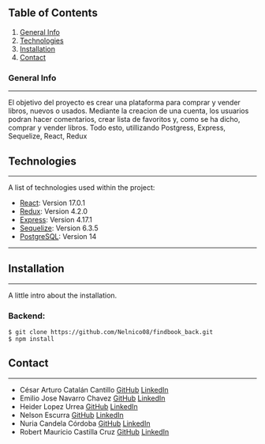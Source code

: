 ## Table of Contents

1. [General Info](#general-info)
2. [Technologies](#technologies)
3. [Installation](#installation)
4. [Contact](#contact)

### General Info

---

<!-- 🚀 Deploy: [VideoGame Library](https://videogames-nelnico08.vercel.app/) -->

El objetivo del proyecto es crear una plataforma para comprar y vender libros, nuevos o usados. Mediante la creacion de una cuenta, los usuarios podran hacer comentarios, crear lista de favoritos y, como se ha dicho, comprar y vender libros. Todo esto, utillizando Postgress, Express, Sequelize, React, Redux

<!-- * Search video game by name
* Enter and get details of a video game.
* Create a video game (if the minimum fields are completed and with a fully controlled form).
* Delete a created video game
* Sort alphabetically
* Filter by: Genre, Best rating, created/API -->

## Technologies

---

A list of technologies used within the project:

- [React](https://es.reactjs.org/): Version 17.0.1
- [Redux](https://es.redux.js.org/): Version 4.2.0
- [Express](https://expressjs.com/es/): Version 4.17.1
- [Sequelize](https://sequelize.org/): Version 6.3.5
- [PostgreSQL](https://www.postgresql.org/): Version 14

---

## Installation

---

A little intro about the installation.

### Backend:

```
$ git clone https://github.com/Nelnico08/findbook_back.git
$ npm install
```

## Contact

---

<ul>
  <li>
    <label>César Arturo Catalán Cantillo</label>
    <a href="https://github.com/catalancesar">GitHub</a>
    <a href="#!">LinkedIn</a>
  </li>
  <li>
    <label>Emilio Jose  Navarro Chavez</label>
    <a href="https://github.com/Aodak9">GitHub</a>
    <a href="https://www.linkedin.com/in/emilio-jose-navarro-chavez/">LinkedIn</a>
  </li>
  <li>
    <label>Heider Lopez Urrea</label>
    <a href="https://github.com/Pebody-h">GitHub</a>
    <a href="https://www.linkedin.com/in/heider-lopez-b71a09217/">LinkedIn</a>
  </li>
  <li>
    <label>Nelson Escurra</label>
    <a href="https://github.com/Nelnico08">GitHub</a>
    <a href="https://www.linkedin.com/in/nelson-n-escurra-966a50213/">LinkedIn</a>
  </li>
  <li>
    <label>Nuria Candela Córdoba</label>
    <a href="https://github.com/NurCord">GitHub</a>
    <a href="https://www.linkedin.com/in/nuria-candela-cordoba-a14135224/">LinkedIn</a>
  </li>
  <li>
    <label>Robert Mauricio Castilla Cruz</label>
    <a href="#!">GitHub</a>
    <a href="https://www.linkedin.com/in/rmauriciocastilla/">LinkedIn</a>
  </li>
</ul>
